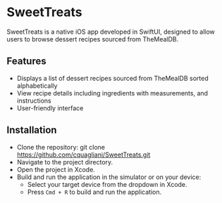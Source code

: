# SweetTreats

SweetTreats is a native iOS app developed in SwiftUI, designed to allow users to browse dessert recipes sourced from TheMealDB.

## Features

- Displays a list of dessert recipes sourced from TheMealDB sorted alphabetically
- View recipe details including ingredients with measurements, and instructions
- User-friendly interface

## Installation

- Clone the repository: git clone https://github.com/cquagliani/SweetTreats.git
- Navigate to the project directory.
- Open the project in Xcode.
- Build and run the application in the simulator or on your device:
  - Select your target device from the dropdown in Xcode.
  - Press `Cmd + R` to build and run the application.
